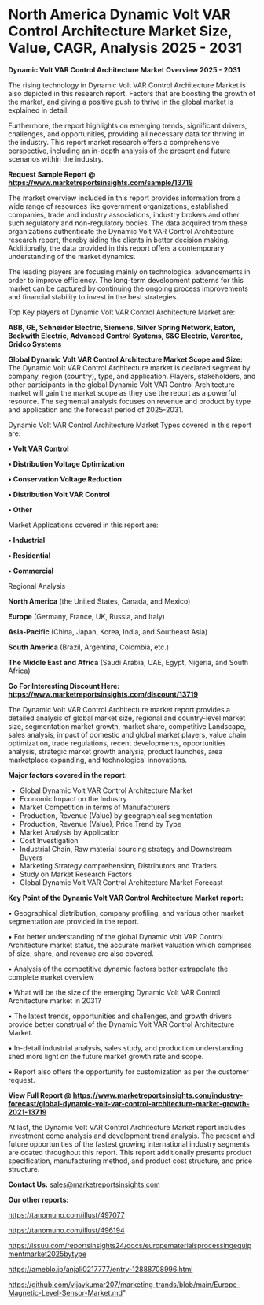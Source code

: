 # North America Dynamic Volt VAR Control Architecture Market Size, Value, CAGR, Analysis 2025 - 2031

<Strong> Dynamic Volt VAR Control Architecture Market Overview 2025 - 2031</strong>

The rising technology in Dynamic Volt VAR Control Architecture Market is also depicted in this research report. Factors that are boosting the growth of the market, and giving a positive push to thrive in the global market is explained in detail.

Furthermore, the report highlights on emerging trends, significant drivers, challenges, and opportunities, providing all necessary data for thriving in the industry. This report market research offers a comprehensive perspective, including an in-depth analysis of the present and future scenarios within the industry.

<strong>Request Sample Report @ <a href=https://www.marketreportsinsights.com/sample/13719>https://www.marketreportsinsights.com/sample/13719</a></strong>

The market overview included in this report provides information from a wide range of resources like government organizations, established companies, trade and industry associations, industry brokers and other such regulatory and non-regulatory bodies. The data acquired from these organizations authenticate the Dynamic Volt VAR Control Architecture research report, thereby aiding the clients in better decision making. Additionally, the data provided in this report offers a contemporary understanding of the market dynamics.

The leading players are focusing mainly on technological advancements in order to improve efficiency. The long-term development patterns for this market can be captured by continuing the ongoing process improvements and financial stability to invest in the best strategies.

Top Key players of Dynamic Volt VAR Control Architecture Market are:

<strong>ABB, GE, Schneider Electric, Siemens, Silver Spring Network, Eaton, Beckwith Electric, Advanced Control Systems, S&C Electric, Varentec, Gridco Systems</strong>

<strong><b>Global Dynamic Volt VAR Control Architecture Market Scope and Size:</b></strong>
The Dynamic Volt VAR Control Architecture market is declared segment by company, region (country), type, and application. Players, stakeholders, and other participants in the global Dynamic Volt VAR Control Architecture market will gain the market scope as they use the report as a powerful resource. The segmental analysis focuses on revenue and product by type and application and the forecast period of 2025-2031.

Dynamic Volt VAR Control Architecture Market Types covered in this report are:

<strong>• Volt VAR Control

• Distribution Voltage Optimization

• Conservation Voltage Reduction

• Distribution Volt VAR Control

• Other</strong>

Market Applications covered in this report are:

<strong>• Industrial

• Residential

• Commercial</strong> 

Regional Analysis

<strong>North America</strong> (the United States, Canada, and Mexico)

<strong>Europe</strong> (Germany, France, UK, Russia, and Italy)

<strong>Asia-Pacific</strong> (China, Japan, Korea, India, and Southeast Asia)

<strong>South America</strong> (Brazil, Argentina, Colombia, etc.)

<strong>The Middle East and Africa</strong> (Saudi Arabia, UAE, Egypt, Nigeria, and South Africa)

<strong>Go For Interesting Discount Here: <a href=https://www.marketreportsinsights.com/discount/13719>https://www.marketreportsinsights.com/discount/13719</a></strong>

The Dynamic Volt VAR Control Architecture market report provides a detailed analysis of global market size, regional and country-level market size, segmentation market growth, market share, competitive Landscape, sales analysis, impact of domestic and global market players, value chain optimization, trade regulations, recent developments, opportunities analysis, strategic market growth analysis, product launches, area marketplace expanding, and technological innovations.

<strong><b>Major factors covered in the report:</b></strong>
<ul>
  <li>Global Dynamic Volt VAR Control Architecture Market </li>
  <li>Economic Impact on the Industry</li>
  <li>Market Competition in terms of Manufacturers</li>
  <li>Production, Revenue (Value) by geographical segmentation</li>
  <li>Production, Revenue (Value), Price Trend by Type</li>
  <li>Market Analysis by Application</li>
  <li>Cost Investigation</li>
  <li>Industrial Chain, Raw material sourcing strategy and Downstream Buyers</li>
  <li>Marketing Strategy comprehension, Distributors and Traders</li>
  <li>Study on Market Research Factors</li>
  <li>Global Dynamic Volt VAR Control Architecture Market Forecast</li>
</ul>

<strong><b>Key Point of the Dynamic Volt VAR Control Architecture Market report:</b></strong>

• Geographical distribution, company profiling, and various other market segmentation are provided in the report.

• For better understanding of the global Dynamic Volt VAR Control Architecture market status, the accurate market valuation which comprises of size, share, and revenue are also covered.

• Analysis of the competitive dynamic factors better extrapolate the complete market overview

• What will be the size of the emerging Dynamic Volt VAR Control Architecture market in 2031?

• The latest trends, opportunities and challenges, and growth drivers provide better construal of the Dynamic Volt VAR Control Architecture Market.

• In-detail industrial analysis, sales study, and production understanding shed more light on the future market growth rate and scope.

• Report also offers the opportunity for customization as per the customer request.

<strong><b>View Full Report @ <a href=https://www.marketreportsinsights.com/industry-forecast/global-dynamic-volt-var-control-architecture-market-growth-2021-13719>https://www.marketreportsinsights.com/industry-forecast/global-dynamic-volt-var-control-architecture-market-growth-2021-13719</a></b></strong>


At last, the Dynamic Volt VAR Control Architecture Market report includes investment come analysis and development trend analysis. The present and future opportunities of the fastest growing international industry segments are coated throughout this report. This report additionally presents product specification, manufacturing method, and product cost structure, and price structure.

<strong>Contact Us:</strong>
sales@marketreportsinsights.com

<strong>Our other reports:</strong>

<a href=https://tanomuno.com/illust/497077>https://tanomuno.com/illust/497077</a>

<a href=https://tanomuno.com/illust/496194>https://tanomuno.com/illust/496194</a>

<a href=https://issuu.com/reportsinsights24/docs/europematerialsprocessingequipmentmarket2025bytype>https://issuu.com/reportsinsights24/docs/europematerialsprocessingequipmentmarket2025bytype</a>

<a href=https://ameblo.jp/anjali0217777/entry-12888708996.html>https://ameblo.jp/anjali0217777/entry-12888708996.html</a>

<a href=https://github.com/vijaykumar207/marketing-trands/blob/main/Europe-Magnetic-Level-Sensor-Market.md>https://github.com/vijaykumar207/marketing-trands/blob/main/Europe-Magnetic-Level-Sensor-Market.md</a>"
